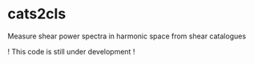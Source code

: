 # cats2cls
Measure shear power spectra in harmonic space from shear catalogues

! This code is still under development !
